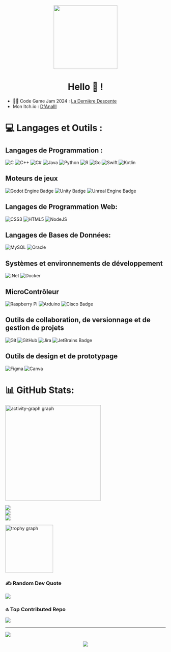 <div align="center">
  <img height="200" src="https://i.gifer.com/8X6a.gif"  />
</div>
<h1 align="center">Hello 👋 !</h1>

- 👨‍💻 Code Game Jam 2024 : [La Dernière Descente](https://ystevak.itch.io/la-derniere-descente)
-  Mon Itch.io : [DfAnaIII](https://dfanaiii.itch.io/)

# 💻 Langages et Outils :

## Langages de Programmation : 

![C](https://img.shields.io/badge/c-%2300599C.svg?style=for-the-badge&logo=c&logoColor=white) 
![C++](https://img.shields.io/badge/c++-%2300599C.svg?style=for-the-badge&logo=c%2B%2B&logoColor=white) 
![C#](https://img.shields.io/badge/c%23-%23239120.svg?style=for-the-badge&logo=csharp&logoColor=white)
![Java](https://img.shields.io/badge/java-%23ED8B00.svg?style=for-the-badge&logo=openjdk&logoColor=white) 
![Python](https://img.shields.io/badge/python-3670A0?style=for-the-badge&logo=python&logoColor=ffdd54)
![R](https://img.shields.io/badge/r-%23276DC3.svg?style=for-the-badge&logo=r&logoColor=white)
![Go](https://img.shields.io/badge/go-%2300ADD8.svg?style=for-the-badge&logo=go&logoColor=white) 
![Swift](https://img.shields.io/badge/swift-F54A2A?style=for-the-badge&logo=swift&logoColor=white) 
![Kotlin](https://img.shields.io/badge/kotlin-%237F52FF.svg?style=for-the-badge&logo=kotlin&logoColor=white) 

## Moteurs de jeux
![Godot Engine Badge](https://img.shields.io/badge/Godot%20Engine-478CBF?logo=godotengine&logoColor=fff&style=for-the-badge)
![Unity Badge](https://img.shields.io/badge/Unity-FFF?logo=unity&logoColor=000&style=for-the-badge)
![Unreal Engine Badge](https://img.shields.io/badge/Unreal%20Engine-0E1128?logo=unrealengine&logoColor=fff&style=for-the-badge)

## Langages de Programmation Web: 

![CSS3](https://img.shields.io/badge/css3-%231572B6.svg?style=for-the-badge&logo=css3&logoColor=white)
![HTML5](https://img.shields.io/badge/html5-%23E34F26.svg?style=for-the-badge&logo=html5&logoColor=white) 
![NodeJS](https://img.shields.io/badge/node.js-6DA55F?style=for-the-badge&logo=node.js&logoColor=white)

## Langages de Bases de Données: 
![MySQL](https://img.shields.io/badge/mysql-4479A1.svg?style=for-the-badge&logo=mysql&logoColor=white)
 ![Oracle](https://img.shields.io/badge/Oracle-F80000?style=for-the-badge&logo=oracle&logoColor=white)
 
## Systèmes et environnements de développement

  ![.Net](https://img.shields.io/badge/.NET-5C2D91?style=for-the-badge&logo=.net&logoColor=white)
  ![Docker](https://img.shields.io/badge/docker-%230db7ed.svg?style=for-the-badge&logo=docker&logoColor=white)

## MicroContrôleur

 ![Raspberry Pi](https://img.shields.io/badge/-RaspberryPi-C51A4A?style=for-the-badge&logo=Raspberry-Pi)
 ![Arduino](https://img.shields.io/badge/-Arduino-00979D?style=for-the-badge&logo=Arduino&logoColor=white)
 ![Cisco Badge](https://img.shields.io/badge/Cisco-1BA0D7?logo=cisco&logoColor=fff&style=for-the-badge)

 ## Outils de collaboration, de versionnage et de gestion de projets

 ![Git](https://img.shields.io/badge/git-%23F05033.svg?style=for-the-badge&logo=git&logoColor=white) 
 ![GitHub](https://img.shields.io/badge/github-%23121011.svg?style=for-the-badge&logo=github&logoColor=white)
 ![Jira](https://img.shields.io/badge/jira-%230A0FFF.svg?style=for-the-badge&logo=jira&logoColor=white) 
 ![JetBrains Badge](https://img.shields.io/badge/JetBrains-000?logo=jetbrains&logoColor=fff&style=for-the-badge)

  ## Outils de design et de prototypage

   ![Figma](https://img.shields.io/badge/figma-%23F24E1E.svg?style=for-the-badge&logo=figma&logoColor=white)
   ![Canva](https://img.shields.io/badge/Canva-%2300C4CC.svg?style=for-the-badge&logo=Canva&logoColor=white) 

# 📊 GitHub Stats:
<div>
 <img src="https://github-readme-activity-graph.vercel.app/graph?username=DfAnaIII&radius=16&theme=react&area=true&order=5" height="300" alt="activity-graph graph"  />
 
![](https://github-readme-stats.vercel.app/api?username=DfAnaIII&theme=dark&hide_border=false&include_all_commits=false&count_private=false)<br/>
![](https://github-readme-streak-stats.herokuapp.com/?user=DfAnaIII&theme=dark&hide_border=false)<br/>
![](https://github-readme-stats.vercel.app/api/top-langs/?username=DfAnaIII&theme=dark&hide_border=false&include_all_commits=false&count_private=false&layout=compact)

  <img src="https://github-profile-trophy.vercel.app?username=DfAnaIII&theme=dracula&column=-1&row=1&margin-w=8&margin-h=8&no-bg=false&no-frame=false&order=4" height="150" alt="trophy graph"  />
</div>

### ✍️ Random Dev Quote
![](https://quotes-github-readme.vercel.app/api?type=horizontal&theme=dark)

### 🔝 Top Contributed Repo
![](https://github-contributor-stats.vercel.app/api?username=DfAnaIII&limit=5&theme=dark&combine_all_yearly_contributions=true)

---
[![](https://visitcount.itsvg.in/api?id=DfAnaIII&icon=0&color=10)](https://visitcount.itsvg.in)
<div align="center">
  <img src="https://profile-counter.glitch.me/DfAnaIII/count.svg?"  />
</div>
